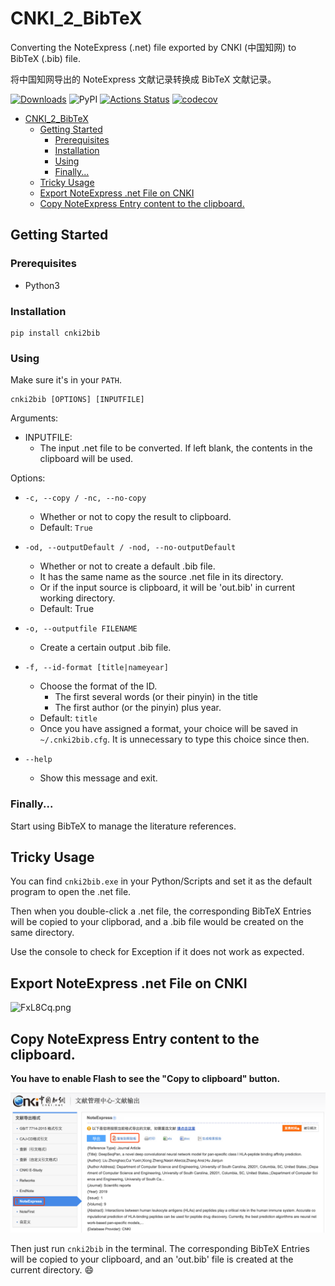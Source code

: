 # CNKI_2_BibTeX

Converting the NoteExpress (.net) file exported by CNKI (中国知网) to BibTeX (.bib) file.

将中国知网导出的 NoteExpress 文献记录转换成 BibTeX 文献记录。

[![Downloads](https://pepy.tech/badge/cnki2bib)](https://pepy.tech/project/cnki2bib)
![PyPI](https://img.shields.io/pypi/v/cnki2bib)
[![Actions Status](https://github.com/Vopaaz/CNKI_2_BibTeX/workflows/CI/badge.svg)](https://github.com/Vopaaz/CNKI_2_BibTeX/actions)
[![codecov](https://codecov.io/gh/Vopaaz/CNKI_2_BibTeX/branch/master/graph/badge.svg)](https://codecov.io/gh/Vopaaz/CNKI_2_BibTeX)

<!-- @import "[TOC]" {cmd="toc" depthFrom=1 depthTo=6 orderedList=false} -->

<!-- code_chunk_output -->

- [CNKI_2_BibTeX](#cnki2bibtex)
  - [Getting Started](#getting-started)
    - [Prerequisites](#prerequisites)
    - [Installation](#installation)
    - [Using](#using)
    - [Finally...](#finally)
  - [Tricky Usage](#tricky-usage)
  - [Export NoteExpress .net File on CNKI](#export-noteexpress-net-file-on-cnki)
  - [Copy NoteExpress Entry content to the clipboard.](#copy-noteexpress-entry-content-to-the-clipboard)

<!-- /code_chunk_output -->


## Getting Started

### Prerequisites

- Python3

### Installation

```
pip install cnki2bib
```

### Using

Make sure it's in your `PATH`.

```
cnki2bib [OPTIONS] [INPUTFILE]
```

Arguments:

- INPUTFILE:
  - The input .net file to be converted. If left blank, the contents in the clipboard will be used.

Options:

-  `-c, --copy / -nc, --no-copy`
    - Whether or not to copy the result to clipboard.
    - Default: `True`

-  `-od, --outputDefault / -nod, --no-outputDefault`
    - Whether or not to create a default .bib file.
    - It has the same name as the source .net file in its directory.
    - Or if the input source is clipboard, it will be 'out.bib' in current working directory. 
    - Default: True

-  `-o, --outputfile FILENAME`
    - Create a  certain output .bib file.

-  `-f, --id-format [title|nameyear]`
    - Choose the format of the ID.
      - The first several words (or their pinyin) in the title
      - The first author (or the pinyin) plus year.
    - Default: `title`
    - Once you have assigned a format, your choice will be saved in `~/.cnki2bib.cfg`. It is unnecessary to type this choice since then.

-  `--help`
    - Show this message and exit.


### Finally...

Start using BibTeX to manage the literature references.

## Tricky Usage

You can find `cnki2bib.exe` in your Python/Scripts and set it as the default program to open the .net file.

Then when you double-click a .net file, the corresponding BibTeX Entries will be copied to your clipborad, and a .bib file would be created on the same directory.

Use the console to check for Exception if it does not work as expected.


## Export NoteExpress .net File on CNKI

![FxL8Cq.png](https://s2.ax1x.com/2019/01/14/FxL8Cq.png)

## Copy NoteExpress Entry content to the clipboard.

**You have to enable Flash to see the "Copy to clipboard" button.**

![FxL8Cq.png](https://github.com/SNBQT/share-images/blob/master/cnki2bib.png?raw=true)

Then just run `cnki2bib` in the terminal. The corresponding BibTeX Entries will be copied to your clipboard, and an 'out.bib' file is created at the current directory. :smile:
